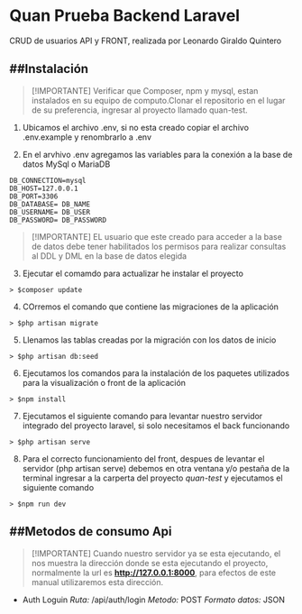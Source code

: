 
# Quan Prueba Backend Laravel

CRUD de usuarios API y FRONT, realizada por Leonardo Giraldo Quintero

##Instalación
-----------------

> [!IMPORTANTE]
> Verificar que Composer, npm y mysql, estan instalados en su equipo de computo.Clonar el repositorio en el lugar de su preferencia, ingresar al proyecto llamado quan-test. 

1. Ubicamos el archivo .env, si no esta creado copiar el archivo .env.example y renombrarlo a .env

2. En el arvhivo .env agregamos las variables para la conexión a la base de datos MySql o MariaDB
```console
DB_CONNECTION=mysql
DB_HOST=127.0.0.1
DB_PORT=3306
DB_DATABASE= DB_NAME
DB_USERNAME= DB_USER
DB_PASSWORD= DB_PASSWORD
```
> [!IMPORTANTE]
> EL usuario que este creado para acceder a la base de datos debe tener habilitados los permisos para realizar consultas al DDL y DML en la base de datos elegida 

3. Ejecutar el comamdo para actualizar he instalar el proyecto
```console
> $composer update
```
4. COrremos el comando que contiene las migraciones de la aplicación
```console
> $php artisan migrate
```
5. Llenamos las tablas creadas por la migración con los datos de inicio
```console
> $php artisan db:seed
```
6. Ejecutamos los comandos para la instalación de los paquetes utilizados para la visualización o front de la aplicación
```console
> $npm install
```
7. Ejecutamos el siguiente comando para levantar nuestro servidor integrado  del proyecto laravel, si solo necesitamos el back funcionando
```console
> $php artisan serve
```
8. Para el correcto funcionamiento del front, despues de levantar el servidor (php artisan serve) debemos en otra ventana y/o pestaña de la terminal ingresar a la carperta del proyecto *quan-test* y ejecutamos el siguiente comando
```console
> $npm run dev
```

##Metodos de consumo Api
-----------------

> [!IMPORTANTE]
> Cuando nuestro servidor ya se esta ejecutando, el nos muestra la dirección donde se esta ejecutando el proyecto, normalmente la url es **http://127.0.0.1:8000**, para efectos de este manual utilizaremos esta dirección.

- Auth Loguin
*Ruta:* /api/auth/login
*Metodo:* POST
*Formato datos:* JSON
